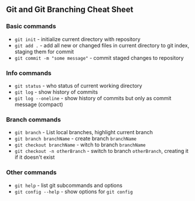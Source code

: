 ## Git and Git Branching Cheat Sheet


### Basic commands
* `git init` - initialize current directory with repository
* `git add .` - add all new  or changed files in current directory to git index, staging them for commit
* `git commit -m "some message"` - commit staged   changes to repository

### Info commands
* `git status` - who status of current working directory
* `git log` - show history of commits
* `git log --oneline` - show history of commits but only as commit message (compact)

### Branch commands
* `git branch` - List local branches, highlight current branch
* `git branch branchName` - create branch   `branchName`
* `git checkout branchName` - witch to branch  `branchName`
* `git checkout -n otherBranch` - switch to branch `otherBranch`, creating it if it doesn't exist

### Other commands
* `git help` - list git subcommands and options
* `git config --help` - show options for  `git config`
